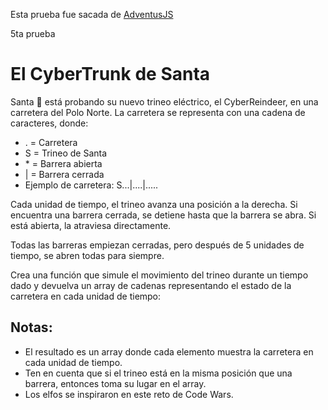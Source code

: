 Esta prueba fue sacada de [AdventusJS](https://adventjs.dev/es#retos)

5ta prueba<br>

# El CyberTrunk de Santa

Santa 🎅 está probando su nuevo trineo eléctrico, el CyberReindeer, en una carretera del Polo Norte. La carretera se representa con una cadena de caracteres, donde:

* . = Carretera
* S = Trineo de Santa
* \* = Barrera abierta
* | = Barrera cerrada
* Ejemplo de carretera: S...|....|.....

Cada unidad de tiempo, el trineo avanza una posición a la derecha. Si encuentra una barrera cerrada, se detiene hasta que la barrera se abra. Si está abierta, la atraviesa directamente.

Todas las barreras empiezan cerradas, pero después de 5 unidades de tiempo, se abren todas para siempre.

Crea una función que simule el movimiento del trineo durante un tiempo dado y devuelva un array de cadenas representando el estado de la carretera en cada unidad de tiempo:

## Notas:

* El resultado es un array donde cada elemento muestra la carretera en cada unidad de tiempo.
* Ten en cuenta que si el trineo está en la misma posición que una barrera, entonces toma su lugar en el array.
* Los elfos se inspiraron en este reto de Code Wars.
